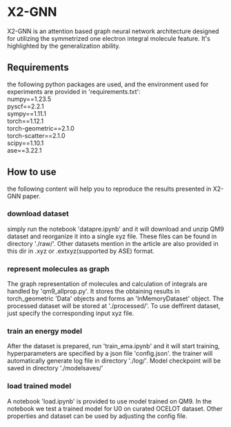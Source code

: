 # X2-GNN
X2-GNN is an attention based graph neural network architecture designed for utilizing the symmetrized one electron integral molecule feature. It's highlighted by the generalization ability.
## Requirements
the following python packages are used, and the environment used for experiments are provided in 'requirements.txt':\
numpy==1.23.5\
pyscf==2.2.1\
sympy==1.11.1\
torch==1.12.1\
torch-geometric==2.1.0\
torch-scatter==2.1.0\
scipy==1.10.1\
ase==3.22.1
## How to use
the following content will help you to reproduce the results presented in X2-GNN paper.
### download dataset
 simply run the notebook 'datapre.ipynb' and it will download and unzip QM9 dataset and reorganize it into a single xyz file. These files can be found in directory './raw/'. Other datasets mention in the article are also provided in this dir in .xyz or .extxyz(supported by ASE) format.
### represent molecules as graph
 The graph representation of molecules and calculation of integrals are handled by 'qm9_allprop.py'. It stores the obtaining results in torch_geometric 'Data' objects and forms an 'InMemoryDataset' object. The processed dataset will be stored at './processed/'. To use deffirent dataset, just specify the corresponding input xyz file.
### train an energy model
 After the dataset is prepared, run 'train_ema.ipynb' and it will start training, hyperparameters are specified by a json file 'config.json'. the trainer will automatically generate log file in directory './log/'. Model checkpoint will be saved in directory './modelsaves/'
### load trained model
 A notebook 'load.ipynb' is provided to use model trained on QM9. In the notebook we test a trained model for U0 on curated OCELOT dataset. Other properties and dataset can be used by adjusting the config file.
